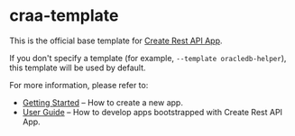 # craa-template

This is the official base template for [Create Rest API App](https://git.orl.ueshka/tusove/create-rest-api-app).

If you don't specify a template (for example, `--template oracledb-helper`), this template will be used by default.

For more information, please refer to:

- [Getting Started](https://git.orl.ueshka/tusove/create-rest-api-app/docs/getting-started) – How to create a new app.
- [User Guide](https://git.orl.ueshka/tusove/create-rest-api-app/docs) – How to develop apps bootstrapped with Create Rest API App.
